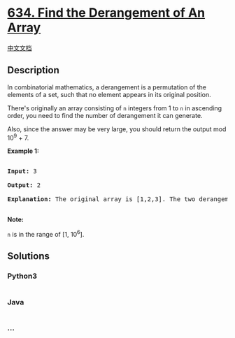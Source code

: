 # [634. Find the Derangement of An Array](https://leetcode.com/problems/find-the-derangement-of-an-array)

[中文文档](/solution/0600-0699/0634.Find%20the%20Derangement%20of%20An%20Array/README.md)

## Description

<p>

In combinatorial mathematics, a derangement is a permutation of the elements of a set, such that no element appears in its original position.

</p>

<p>

There's originally an array consisting of <code>n</code> integers from 1 to <code>n</code> in ascending order, you need to find the number of derangement it can generate.

</p>

<p>

Also, since the answer may be very large, you should return the output mod 10<sup>9</sup> + 7.

</p>

<p><b>Example 1:</b><br />

<pre>

<b>Input:</b> 3

<b>Output:</b> 2

<b>Explanation:</b> The original array is [1,2,3]. The two derangements are [2,3,1] and [3,1,2].

</pre>

</p>

<p><b>Note:</b><br/>

<code>n</code> is in the range of [1, 10<sup>6</sup>].

</p>

## Solutions

<!-- tabs:start -->

### **Python3**

```python

```

### **Java**

```java

```

### **...**

```

```

<!-- tabs:end -->
